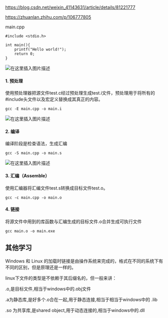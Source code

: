 https://blog.csdn.net/weixin_41143631/article/details/81221777

https://zhuanlan.zhihu.com/p/106777805

main.cpp

```
#include <stdio.h>

int main(){
    printf("Hello world!");
    return 0;
}

```
![在这里插入图片描述](https://img-blog.csdnimg.cn/20210408232309852.png?x-oss-process=image/watermark,type_ZmFuZ3poZW5naGVpdGk,shadow_10,text_aHR0cHM6Ly9ibG9nLmNzZG4ubmV0L2tvbmdtaW5neGlhb3hpYW8=,size_16,color_FFFFFF,t_70)



#### 1. 预处理

使用预处理器把源文件test.c经过预处理生成test.i文件，预处理用于将所有的#include头文件以及宏定义替换成其真正的内容。

```
gcc -E main.cpp -o main.i
```

![在这里插入图片描述](https://img-blog.csdnimg.cn/20210408232443540.png?x-oss-process=image/watermark,type_ZmFuZ3poZW5naGVpdGk,shadow_10,text_aHR0cHM6Ly9ibG9nLmNzZG4ubmV0L2tvbmdtaW5neGlhb3hpYW8=,size_16,color_FFFFFF,t_70)

#### 2. 编译

编译阶段是检查语法，生成汇编

```
gcc -S main.cpp -o main.s
```

![在这里插入图片描述](https://img-blog.csdnimg.cn/20210408232728452.png?x-oss-process=image/watermark,type_ZmFuZ3poZW5naGVpdGk,shadow_10,text_aHR0cHM6Ly9ibG9nLmNzZG4ubmV0L2tvbmdtaW5neGlhb3hpYW8=,size_16,color_FFFFFF,t_70)

#### 3. 汇编（Assemble）

使用汇编器将汇编文件test.s转换成目标文件test.o。

```
gcc -c main.cpp -o main.o
```

#### 4. 链接

将源文件中用到的库函数与汇编生成的目标文件.o合并生成可执行文件

```
gcc main.o -o main.exe
```

## 其他学习


Windows 和 Linux 的加载时链接是由操作系统来完成的，格式在不同的系统下有不同的区别，但是原理还是一样的。
 
linux下文件的类型是不依赖于其后缀名的，但一般来讲：

.o,是目标文件,相当于windows中的.obj文件

.a为静态库,是好多个.o合在一起,用于静态连接,相当于相当于windows中的 .lib

.so 为共享库,是shared object,用于动态连接的,相当于windows中的.dll